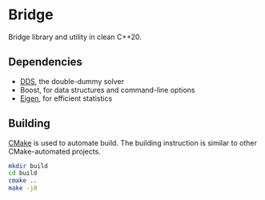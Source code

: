 Bridge
======
Bridge library and utility in clean C++20.

## Dependencies ##
- [DDS][dds], the double-dummy solver
- Boost, for data structures and command-line options
- [Eigen][eigen], for efficient statistics

## Building ##
[CMake][cmake] is used to automate build.  The building instruction is similar
to other CMake-automated projects.

```sh
mkdir build
cd build
cmake ..
make -j8
```

[cmake]: https://cmake.org/
[dds]: https://github.com/dds-bridge/dds
[eigen]: https://gitlab.com/libeigen/eigen
